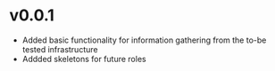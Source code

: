 # v0.0.1
* Added basic functionality for information gathering from the to-be tested infrastructure
* Addded skeletons for future roles